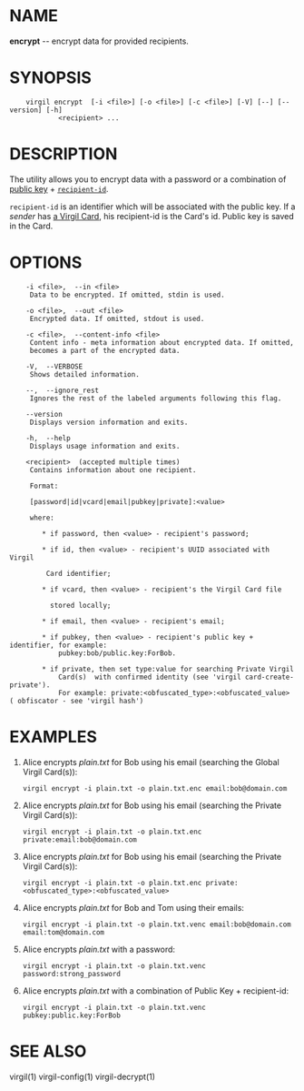 NAME
====

**encrypt** -- encrypt data for provided recipients.

SYNOPSIS
========

        virgil encrypt  [-i <file>] [-o <file>] [-c <file>] [-V] [--] [--version] [-h]
                <recipient> ...

DESCRIPTION
===========

The utility allows you to encrypt data with a password or a combination of [public key](https://github.com/VirgilSecurity/virgil/wiki/Virgil-Glossary#public-key) + [`recipient-id`](https://github.com/VirgilSecurity/virgil/wiki/Virgil-Glossary#recipients-identifier).

`recipient-id` is an identifier which will be associated with the public key. If a *sender* has [a Virgil Card](https://github.com/VirgilSecurity/virgil/wiki/Virgil-Glossary#virgil-card), his recipient-id is the Card's id. Public key is saved in the Card.

OPTIONS
=======

        -i <file>,  --in <file>
         Data to be encrypted. If omitted, stdin is used.

        -o <file>,  --out <file>
         Encrypted data. If omitted, stdout is used.

        -c <file>,  --content-info <file>
         Content info - meta information about encrypted data. If omitted,
         becomes a part of the encrypted data.

        -V,  --VERBOSE
         Shows detailed information.

        --,  --ignore_rest
         Ignores the rest of the labeled arguments following this flag.

        --version
         Displays version information and exits.

        -h,  --help
         Displays usage information and exits.

        <recipient>  (accepted multiple times)
         Contains information about one recipient.

         Format:

         [password|id|vcard|email|pubkey|private]:<value>

         where:

            * if password, then <value> - recipient's password;

            * if id, then <value> - recipient's UUID associated with Virgil

             Card identifier;

            * if vcard, then <value> - recipient's the Virgil Card file

              stored locally;

            * if email, then <value> - recipient's email;

            * if pubkey, then <value> - recipient's public key + identifier, for example:
                pubkey:bob/public.key:ForBob.

            * if private, then set type:value for searching Private Virgil
                Card(s)  with confirmed identity (see 'virgil card-create-private').
                For example: private:<obfuscated_type>:<obfuscated_value> ( obfiscator - see 'virgil hash')

EXAMPLES
========

1.  Alice encrypts *plain.txt* for Bob using his email (searching the Global Virgil Card(s)):

        virgil encrypt -i plain.txt -o plain.txt.enc email:bob@domain.com

2.  Alice encrypts *plain.txt* for Bob using his email (searching the Private Virgil Card(s)):

        virgil encrypt -i plain.txt -o plain.txt.enc private:email:bob@domain.com

3.  Alice encrypts *plain.txt* for Bob using his email (searching the Private Virgil Card(s)):

        virgil encrypt -i plain.txt -o plain.txt.enc private:<obfuscated_type>:<obfuscated_value>

4.  Alice encrypts *plain.txt* for Bob and Tom using their emails:

        virgil encrypt -i plain.txt -o plain.txt.venc email:bob@domain.com email:tom@domain.com

5.  Alice encrypts *plain.txt* with a password:

        virgil encrypt -i plain.txt -o plain.txt.venc password:strong_password

6.  Alice encrypts *plain.txt* with a combination of Public Key + recipient-id:

        virgil encrypt -i plain.txt -o plain.txt.venc pubkey:public.key:ForBob

SEE ALSO
========

virgil(1)
virgil-config(1)
virgil-decrypt(1)

